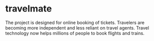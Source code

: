 # travelmate
The project is designed for online  booking of tickets. Travelers are  becoming more independent and less  reliant on travel agents. Travel  technology now helps millions of  people to book flights and trains. 
